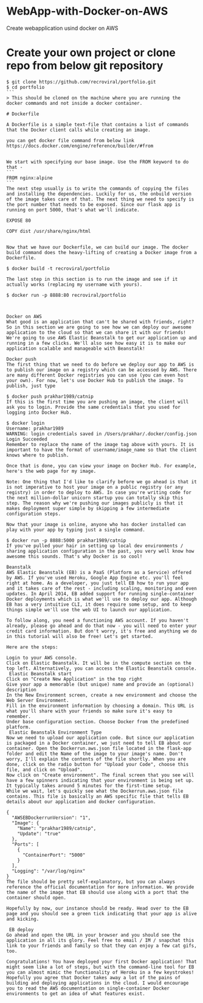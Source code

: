 # WebApp-with-Docker-on-AWS
Create webapplication usind docker on AWS


# Create your own project or clone repo from below git repository

````
$ git clone https://github.com/recroviral/portfolio.git
$ cd portfolio
```
> This should be cloned on the machine where you are running the docker commands and not inside a docker container.

# Dockerfile

A Dockerfile is a simple text-file that contains a list of commands that the Docker client calls while creating an image.

you can get docker file command from below link
https://docs.docker.com/engine/reference/builder/#from


We start with specifying our base image. Use the FROM keyword to do that -
```
FROM nginx:alpine
```
The next step usually is to write the commands of copying the files and installing the dependencies. Luckily for us, the onbuild version of the image takes care of that. The next thing we need to specify is the port number that needs to be exposed. Since our flask app is running on port 5000, that's what we'll indicate.

EXPOSE 80

COPY dist /usr/share/nginx/html


Now that we have our Dockerfile, we can build our image. The docker build command does the heavy-lifting of creating a Docker image from a Dockerfile.

$ docker build -t recroviral/portfolio

The last step in this section is to run the image and see if it actually works (replacing my username with yours).

$ docker run -p 8888:80 recroviral/portfolio



Docker on AWS
What good is an application that can't be shared with friends, right? So in this section we are going to see how we can deploy our awesome application to the cloud so that we can share it with our friends! We're going to use AWS Elastic Beanstalk to get our application up and running in a few clicks. We'll also see how easy it is to make our application scalable and manageable with Beanstalk!

Docker push
The first thing that we need to do before we deploy our app to AWS is to publish our image on a registry which can be accessed by AWS. There are many different Docker registries you can use (you can even host your own). For now, let's use Docker Hub to publish the image. To publish, just type

$ docker push prakhar1989/catnip
If this is the first time you are pushing an image, the client will ask you to login. Provide the same credentials that you used for logging into Docker Hub.

$ docker login
Username: prakhar1989
WARNING: login credentials saved in /Users/prakhar/.docker/config.json
Login Succeeded
Remember to replace the name of the image tag above with yours. It is important to have the format of username/image_name so that the client knows where to publish.

Once that is done, you can view your image on Docker Hub. For example, here's the web page for my image.

Note: One thing that I'd like to clarify before we go ahead is that it is not imperative to host your image on a public registry (or any registry) in order to deploy to AWS. In case you're writing code for the next million-dollar unicorn startup you can totally skip this step. The reason why we're pushing our images publicly is that it makes deployment super simple by skipping a few intermediate configuration steps.

Now that your image is online, anyone who has docker installed can play with your app by typing just a single command.

$ docker run -p 8888:5000 prakhar1989/catnip
If you've pulled your hair in setting up local dev environments / sharing application configuration in the past, you very well know how awesome this sounds. That's why Docker is so cool!

Beanstalk
AWS Elastic Beanstalk (EB) is a PaaS (Platform as a Service) offered by AWS. If you've used Heroku, Google App Engine etc. you'll feel right at home. As a developer, you just tell EB how to run your app and it takes care of the rest - including scaling, monitoring and even updates. In April 2014, EB added support for running single-container Docker deployments which is what we'll use to deploy our app. Although EB has a very intuitive CLI, it does require some setup, and to keep things simple we'll use the web UI to launch our application.

To follow along, you need a functioning AWS account. If you haven't already, please go ahead and do that now - you will need to enter your credit card information. But don't worry, it's free and anything we do in this tutorial will also be free! Let's get started.

Here are the steps:

Login to your AWS console.
Click on Elastic Beanstalk. It will be in the compute section on the top left. Alternatively, you can access the Elastic Beanstalk console.
 Elastic Beanstalk start
Click on "Create New Application" in the top right
Give your app a memorable (but unique) name and provide an (optional) description
In the New Environment screen, create a new environment and choose the Web Server Environment.
Fill in the environment information by choosing a domain. This URL is what you'll share with your friends so make sure it's easy to remember.
Under base configuration section. Choose Docker from the predefined platform.
 Elastic Beanstalk Environment Type
Now we need to upload our application code. But since our application is packaged in a Docker container, we just need to tell EB about our container. Open the Dockerrun.aws.json file located in the flask-app folder and edit the Name of the image to your image's name. Don't worry, I'll explain the contents of the file shortly. When you are done, click on the radio button for "Upload your Code", choose this file, and click on "Upload".
Now click on "Create environment". The final screen that you see will have a few spinners indicating that your environment is being set up. It typically takes around 5 minutes for the first-time setup.
While we wait, let's quickly see what the Dockerrun.aws.json file contains. This file is basically an AWS specific file that tells EB details about our application and docker configuration.

{
  "AWSEBDockerrunVersion": "1",
  "Image": {
    "Name": "prakhar1989/catnip",
    "Update": "true"
  },
  "Ports": [
    {
      "ContainerPort": "5000"
    }
  ],
  "Logging": "/var/log/nginx"
}
The file should be pretty self-explanatory, but you can always reference the official documentation for more information. We provide the name of the image that EB should use along with a port that the container should open.

Hopefully by now, our instance should be ready. Head over to the EB page and you should see a green tick indicating that your app is alive and kicking.

 EB deploy
Go ahead and open the URL in your browser and you should see the application in all its glory. Feel free to email / IM / snapchat this link to your friends and family so that they can enjoy a few cat gifs, too.

Congratulations! You have deployed your first Docker application! That might seem like a lot of steps, but with the command-line tool for EB you can almost mimic the functionality of Heroku in a few keystrokes! Hopefully you agree that Docker takes away a lot of the pains of building and deploying applications in the cloud. I would encourage you to read the AWS documentation on single-container Docker environments to get an idea of what features exist.



